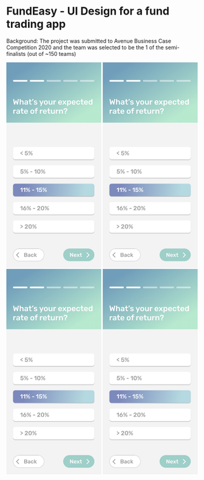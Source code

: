 # FundEasy - UI Design for a fund trading app
Background: The project was submitted to Avenue Business Case Competition 2020 and the team was selected to be the 1 of the semi-finalists (out of ~150 teams)

 <img src="https://github.com/kath-hub/FundEasyMobileApp/blob/main/page1.jpg" width="250" >
 
 <img src="https://github.com/kath-hub/FundEasyMobileApp/blob/main/page1.jpg" width="250" >
 
 <img src="https://github.com/kath-hub/FundEasyMobileApp/blob/main/page1.jpg" width="250" >
 
 <img src="https://github.com/kath-hub/FundEasyMobileApp/blob/main/page1.jpg" width="250" >
